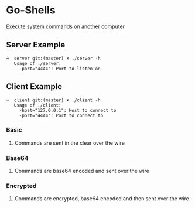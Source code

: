 Go-Shells
========

Execute system commands on another computer


## Server Example

    ➜  server git:(master) ✗ ./server -h
       Usage of ./server:
         -port="4444": Port to listen on

## Client Example

    ➜  client git:(master) ✗ ./client -h
       Usage of ./client:
         -host="127.0.0.1": Host to connect to
         -port="4444": Port to connect to


### Basic

1. Commands are sent in the clear over the wire

### Base64

1. Commands are base64 encoded and sent over the wire

### Encrypted

1. Commands are encrypted, base64 encoded and then sent over the wire
